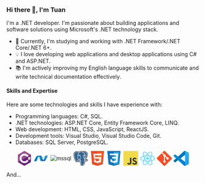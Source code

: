 ### Hi there 👋, I'm Tuan

I'm a .NET developer.
I'm passionate about building applications and software solutions using Microsoft's .NET technology stack.

- 🌱 Currently, I'm studying and working with .NET Framework/.NET Core/.NET 6+.
- 💡 I love developing web applications and desktop applications using C# and ASP.NET.
- 📚 I'm actively improving my English language skills to communicate and write technical documentation effectively.

#### Skills and Expertise

Here are some technologies and skills I have experience with:

- Programming languages: C#, SQL.
- .NET technologies: ASP.NET Core, Entity Framework Core, LINQ.
- Web development: HTML, CSS, JavaScript, ReactJS.
- Development tools: Visual Studio, Visual Studio Code, Git.
- Databases: SQL Server, PostgreSQL.

<div align="center">
  <img src="https://raw.githubusercontent.com/devicons/devicon/master/icons/csharp/csharp-original.svg" align="center" alt="csharp" width="40" height="40"/>
  <img src="https://raw.githubusercontent.com/devicons/devicon/master/icons/dot-net/dot-net-original.svg" align="center" alt="dotnet" width="40" height="40"/>
  <img src="https://www.svgrepo.com/show/303229/microsoft-sql-server-logo.svg" align="center" alt="mssql" width="40" height="40"/>
  <img src="https://raw.githubusercontent.com/devicons/devicon/master/icons/postgresql/postgresql-original.svg" align="center" alt="postgresql" width="40" height="40"/>
  <img src="https://raw.githubusercontent.com/devicons/devicon/master/icons/html5/html5-original.svg" align="center" alt="html5" width="40" height="40"/>
  <img src="https://raw.githubusercontent.com/devicons/devicon/master/icons/css3/css3-original.svg" align="center" alt="css3" width="40" height="40"/>
  <img src="https://raw.githubusercontent.com/devicons/devicon/master/icons/javascript/javascript-original.svg" align="center" alt="javascript" width="40" height="40"/>
  <img src="https://raw.githubusercontent.com/devicons/devicon/master/icons/react/react-original.svg" align="center" alt="react" width="40" height="40"/>
  <img src="https://raw.githubusercontent.com/devicons/devicon/master/icons/git/git-original.svg" align="center" alt="git" width="40" height="40"/>
  <img src="https://raw.githubusercontent.com/devicons/devicon/master/icons/vscode/vscode-original.svg" align="center" alt="git" width="40" height="40"/>
</div>

And...<img width="30" alt="" src="https://media.giphy.com/media/l4FGIO2vCfJkakBtC/giphy.gif">

<!--
**TuanND1058/tuannd1058** is a ✨ _special_ ✨ repository because its `README.md` (this file) appears on your GitHub profile.

Here are some ideas to get you started:

- 🔭 I’m currently working on ...
- 🌱 I’m currently learning ...
- 👯 I’m looking to collaborate on ...
- 🤔 I’m looking for help with ...
- 💬 Ask me about ...
- 📫 How to reach me: ...
- 😄 Pronouns: ...
- ⚡ Fun fact: ...
-->
